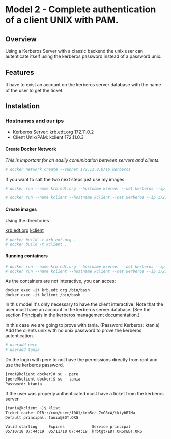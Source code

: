 # Model 2 - Complete authentication of a client UNIX with PAM.

## Overview

Using a Kerberos Server with a classic backend the unix user can autenticate itself using the kerberos password instead of a password unix.

## Features
It have to exist an account  on the kerberos server database with the name of the user to get the ticket.

## Instalation
### Hostnames and our ips

- Kerberos Server: krb.edt.org 172.11.0.2
- Client Unix/PAM: kclient     172.11.0.3

#### Create Docker Network

_This is important for an easily comunication between servers and clients._

 ```bash
 # docker network create --subnet 172.11.0.0/16 kerberos
 ```

If you want to salt the two next steps just use my images:
 ```bash
 # docker run --name krb.edt.org --hostname kserver --net kerberos --ip 172.11.0.2  -d isx434324/backendclasic:krb.edt.org
 ```
 ```bash
 # docker run --name kclient --hostname kclient --net kerberos --ip 172.11.0.3  -d isx434324/backendclasic:kclient
 ```

#### Create images
Using the directories

[krb.edt.org](https://github.com/isx434324/kerberosproject/tree/master/backendClassic/krb.edt.org)
[kclient](https://github.com/isx434324/kerberosproject/tree/master/backendClassic/kclient)

 ```bash
 # docker build -t krb.edt.org .
 # docker build -t kclient . 
 ```

 
#### Running containers
 ```bash
 # docker run --name krb.edt.org --hostname kserver --net kerberos --ip 172.11.0.2  -d krb.edt.org
 # docker run --name kclient --hostname kclient --net kerberos --ip 172.11.0.3  -d kclient
 ```

As the containers are not interactive, you can acces:

    docker exec -it krb.edt.org /bin/bash
    docker exec -it kclient /bin/bash

In this model it's only necessary to have the client interactive.
Note that the user must have an account in the kerberos server database. (See the section [Principals](https://github.com/isx434324/kerberosproject/tree/master/backendClassic/krb.edt.org) in the kerberos management documentation.)

In this case we are going to prove with tania. (Password Kerberos: ktania)
Add the clients unix with no unix password to prove the kerberos autentication.

 ```bash
 # useradd pere
 # useradd tania
 ```
 
Do the login with pere to not have the permissions directly from root and use the kerberos password.
 ```bash
 [root@kclient docker]# su - pere
 [pere@kclient docker]$ su - tania
 Password: ktania
 ``` 

If the user was properly authenticated must have a ticket from the kerberos server
  ```bash
[tania@kclient ~]$ klist
Ticket cache: DIR::/run/user/1001/krb5cc_7mG8cW/tktybR7Ma
Default principal: tania@EDT.ORG

Valid starting     Expires            Service principal
05/10/18 07:44:19  05/11/18 07:44:19  krbtgt/EDT.ORG@EDT.ORG
 ```

